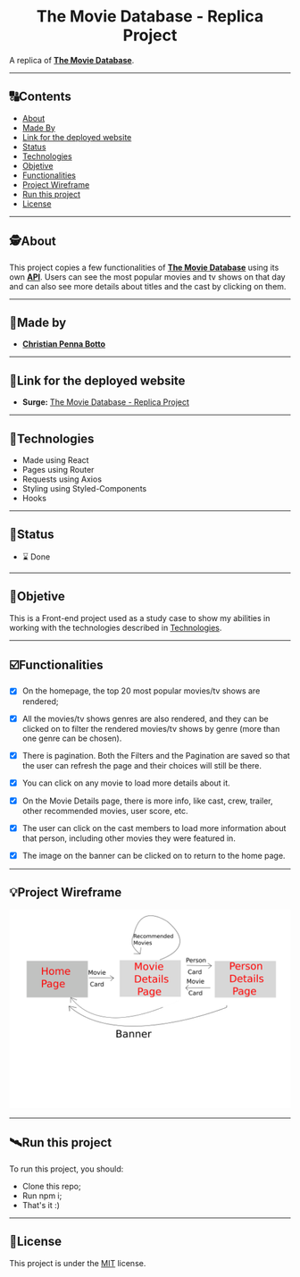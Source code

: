 <h1 align="center">
     The Movie Database - Replica Project
</h1>

A replica of [**The Movie Database**](https://www.themoviedb.org/). 


---

##  🔠Contents

<!--ts-->
   * [About](#about)
   * [Made By](#made-by)
   * [Link for the deployed website](#link-for-the-deployed-website)
   * [Status](#status)
   * [Technologies](#Technologies)
   * [Objetive](#objetive)
   * [Functionalities](#functionalities)
   * [Project Wireframe](#project-wireframe)
   * [Run this project](#run-this-project)
   * [License](#license)
<!--te-->


---

##  🕵About

This project copies a few functionalities of [**The Movie Database**](https://www.themoviedb.org/) using its own [**API**](https://developers.themoviedb.org/3/). Users can see the most popular movies and tv shows on that day and can also see more details about titles and the cast by clicking on them.

---

##  👨Made by

-  [**Christian Penna Botto**](https://github.com/chriss3008) 

---
## 🔗Link for the deployed website

- **Surge:** [The Movie Database - Replica Project](https://tmdb-replica-project.surge.sh) 

---

## 🔭Technologies 

<!--ts-->
   * Made using React
   * Pages using Router
   * Requests using Axios
   * Styling using Styled-Components
   * Hooks
<!--te-->


---
##  🧭Status 

 - ⌛ Done
 
---

##  🎯Objetive

This is a Front-end project used as a study case to show my abilities in working with the technologies described in [Technologies](#Technologies).

---

## ☑️Functionalities
- [x] On the homepage, the top 20 most popular movies/tv shows are rendered;
- [x] All the movies/tv shows genres are also rendered, and they can be clicked on to filter the rendered movies/tv shows by genre (more than one genre can be chosen).
-  [x]  There is pagination. Both the Filters and the Pagination are saved so that the user can refresh the page and their choices will still be there.
-  [x]  You can click on any movie to load more details about it.
-  [x]  On the Movie Details page, there is more info, like cast, crew, trailer, other recommended movies, user score, etc. 
-  [x]  The user can click on the cast members to load more information about that person, including other movies they were featured in.
-  [x] The image on the banner can be clicked on to return to the home page.



---

## 💡Project Wireframe

![Wireframe](/wireframe.png)

---


## 🛰Run this project



To run this project, you should:

- Clone this repo;
- Run npm i;
- That's it :)


---

## 📝License

This project is under the [MIT](./LICENSE) license.

